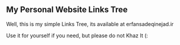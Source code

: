 ## My Personal Website Links Tree

Well, this is my simple Links Tree, its available at erfansadeqinejad.ir

Use it for yourself if you need, but please do not Khaz It (:
